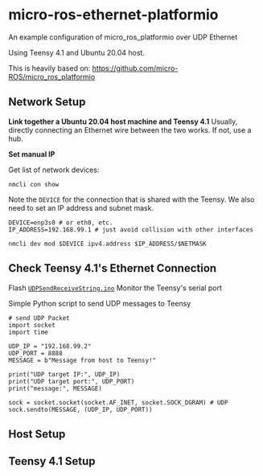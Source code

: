 # micro-ros-ethernet-platformio
An example configuration of micro_ros_platformio over UDP Ethernet

Using Teensy 4.1 and Ubuntu 20.04 host.

This is heavily based on: https://github.com/micro-ROS/micro_ros_platformio

## Network Setup

**Link together a Ubuntu 20.04 host machine and Teensy 4.1**
Usually, directly connecting an Ethernet wire between the two works. If not, use a hub.

**Set manual IP**

Get list of network devices:
```
nmcli con show
```

Note the `DEVICE` for the connection that is shared with the Teensy.
We also need to set an IP address and subnet mask.
```
DEVICE=enp3s0 # or eth0, etc.
IP_ADDRESS=192.168.99.1 # just avoid collision with other interfaces

nmcli dev mod $DEVICE ipv4.address $IP_ADDRESS/$NETMASK
```


## Check Teensy 4.1's Ethernet Connection

Flash [`UDPSendReceiveString.ino`](https://github.com/vjmuzik/NativeEthernet/blob/master/examples/UDPSendReceiveString/UDPSendReceiveString.ino)
Monitor the Teensy's serial port

Simple Python script to send UDP messages to Teensy
```python3
# send UDP Packet
import socket
import time

UDP_IP = "192.168.99.2"
UDP_PORT = 8888
MESSAGE = b"Message from host to Teensy!"

print("UDP target IP:", UDP_IP)
print("UDP target port:", UDP_PORT)
print("message:", MESSAGE)

sock = socket.socket(socket.AF_INET, socket.SOCK_DGRAM) # UDP
sock.sendto(MESSAGE, (UDP_IP, UDP_PORT))
```

## Host Setup

## Teensy 4.1 Setup
